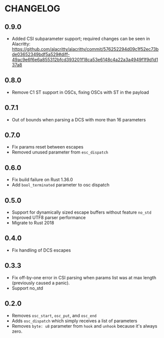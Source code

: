 CHANGELOG
=========

## 0.9.0

- Added CSI subparameter support; required changes can be seen in Alacritty:
    https://github.com/alacritty/alacritty/commit/576252294d09c1f52ec73bde03652349bdf5a529#diff-49ac9e6f6e6a855312bfcd393201f18ca53e6148c4a22a3a4949f1f9d1d137a8

## 0.8.0

- Remove C1 ST support in OSCs, fixing OSCs with ST in the payload

## 0.7.1

- Out of bounds when parsing a DCS with more than 16 parameters

## 0.7.0

- Fix params reset between escapes
- Removed unused parameter from `esc_dispatch`

## 0.6.0

- Fix build failure on Rust 1.36.0
- Add `bool_terminated` parameter to osc dispatch

## 0.5.0

- Support for dynamically sized escape buffers without feature `no_std`
- Improved UTF8 parser performance
- Migrate to Rust 2018

## 0.4.0

- Fix handling of DCS escapes

## 0.3.3

- Fix off-by-one error in CSI parsing when params list was at max length
  (previously caused a panic).
- Support no_std

## 0.2.0

- Removes `osc_start`, `osc_put`, and `osc_end`
- Adds `osc_dispatch` which simply receives a list of parameters
- Removes `byte: u8` parameter from `hook` and `unhook` because it's always
  zero.
